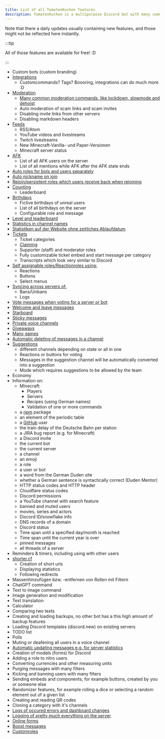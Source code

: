 ```yaml
---
title: List of all TomatenKuchen features
description: TomatenKuchen is a multipurpose Discord bot with many common and innovative features for your server. This page lists all features currently available.
---
```


Note that there a daily updates usually containing new features, and those might not be reflected here instantly.

:::tip

All of those features are available for free! :D

:::

- Custom bots (custom branding)
- [Integrations](/integrations)
	- Customcommands? Tags? Boooring, integrations can do much more :D
- [Moderation](/moderation)
	- [Many common moderation commands, like lockdown, slowmode and dehoist](/modcommands)
	- Auto moderation of scam links and scam invites
	- Disabling invite links from other servers
	- Disabling markdown headers
- [Feeds](/feeds)
	- RSS/Atom
	- YouTube videos and livestreams
	- Twitch livestreams
	- New Minecraft-Vanilla- und Paper-Versionen
	- Minecraft server status
- [AFK](/afk)
	- List of all AFK users on the server
	- List of all mentions while AFK after the AFK state ends
- [Auto roles for bots and users separately](/autorole)
- [Auto nickname on join](/autorole)
- [Rejoin/persistent roles which users receive back when rejoining](/autorole)
- [Counting](/counting)
	- Leaderboard
- [Birthdays](/birthday)
	- Fictive birthdays of unreal users
	- List of all birthdays on the server
	- Configurable role and message
- [Level and leaderboard](/level)
- [Statistics in channel names](/serverstats)
- [Statistiken auf der Website ohne zeitliches Ablaufdatum](/serverstats)
- [Tickets](/tickets)
	- Ticket categories
	- [Claiming](/ticketcommands)
	- Supporter (staff) and moderator roles
	- Fully customizable ticket embed and start message per category
	- Transcripts which look very similar to Discord
- [Self assignable roles/Reactionroles using:](/reactionroles)
	- Reactions
	- Buttons
	- Select menus
- [Syncing across servers of:](/sync)
	- Bans/Unbans
	- Logs
- [Vote messages when voting for a server or bot](/voting)
- [Welcome and leave messages](/welcome-leave)
- [Starboard](/starboard)
- [Sticky messages](/sticky)
- [Private voice channels](/privatevoice)
- [Giveaways](/giveaways)
- [Many games](/games)
- [Automatic deleting of messages in a channel](/autodelete)
- [Suggestions](/suggest)
	- different channels depending on state or all in one
	- Reactions or buttons for voting
	- Messages in the suggestion channel will be automatically converted into a suggestion
	- Mode which requires suggestions to be allowed by the team
- Economy
- Information on:
	- Minecraft:
		- Players
		- Servers
		- Recipes (using German names)
		- Validation of one or more commands
	- a [npm](https://npmjs.com) package
	- an element of the periodic table
	- a [GitHub](https://github.com) user
	- the train delay of the Deutsche Bahn per station
	- a JIRA bug report (e.g. for Minecraft)
	- a Discord invite
	- the current bot
	- the current server
	- a channel
	- an emoji
	- a role
	- a user or bot
	- a word from the German Duden site
	- whether a German sentence is syntactically correct (Duden Mentor)
	- HTTP status codes and HTTP header
	- Cloudflare status codes
	- Discord permissions
	- a YouTube channel with search feature
	- banned and muted users
	- movies, series and actors
	- Discord ID/snowflake info
	- DNS records of a domain
	- Discord status
	- Time span until a specified day/month is reached
	- Time span until the current year is over
	- pinned messages
	- all threads of a server
- Reminders & timers, including using with other users
- [shorter.cf](https://shorter.cf)
	- Creation of short urls
	- Displaying statistics
	- Following redirects
- Massenhinzufügen bzw. -entfernen von Rollen mit Filtern
- ChatGPT command
- Text to image command
- Image generation and modification
- Text translation
- Calculator
- Comparing two texts
- Creating and loading backups, no other bot has a this high amount of backup features
- Loading Discord templates (discord.new) on existing servers
- TODO list
- Polls
- Muting or deafening all users in a voice channel
- [Automatic updating messages e.g. for server statistics](/autoupdate)
- Creation of modals (forms) for Discord
- Adding a role to nitro users
- Converting currencies and other measuring units
- Purging messages with many filters
- Kicking and banning users with many filters
- Sending embeds and components, for example buttons, created by you or someone else
- Randomizer features, for example rolling a dice or selecting a random element out of a given list
- Creating and reading QR codes
- Cloning a category with it's channels
- [Logs of occured errors and dashboard changes](/error)
- [Logging of pretty much everything on the server](/logs)
- [Online forms](/forms)
- [Boost messages](/boostmessages)
- [Customroles](/customroles)
